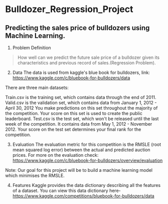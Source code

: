 # Bulldozer_Regression_Project

## Predicting the sales price of bulldozers using Machine Learning.

1. Problem Definition
> How well can we predict the future sale price of a bulldozer given its characteristics and previous record of sales.(Regression Problem).

2. Data
The data is used from kaggle's blue book for bulldozers, link: https://www.kaggle.com/c/bluebook-for-bulldozers/data

There are three main datasets:

Train.csv is the training set, which contains data through the end of 2011.
Valid.csv is the validation set, which contains data from January 1, 2012 - April 30, 2012 You make predictions on this set throughout the majority of the competition. Your score on this set is used to create the public leaderboard.
Test.csv is the test set, which won't be released until the last week of the competition. It contains data from May 1, 2012 - November 2012. Your score on the test set determines your final rank for the competition.

3. Evaluation
The evaluation metric for this competition is the RMSLE (root mean squared log error) between the actual and predicted auction prices. For more on the evaluation check: https://www.kaggle.com/c/bluebook-for-bulldozers/overview/evaluation

Note: Our goal for this project will be to build a machine learning model which minimises the RMSLE.

4. Features
Kaggle provides the data dictionary describing all the features of a dataset. You can view this data dictionary here- https://www.kaggle.com/competitions/bluebook-for-bulldozers/data
